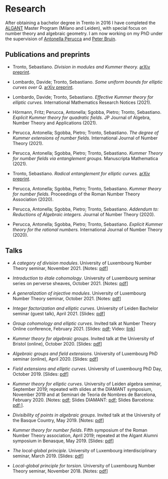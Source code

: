 # Research

After obtaining a bachelor degree in Trento in 2016 I have completed the
[ALGANT](https://algant.eu) Master Program (Milano and Leiden), with special
focus on number theory and algebraic geometry. I am now working on my PhD
under the supervision of [Antonella Perucca](http://antonellaperucca.net) and
[Peter Bruin](https://www.math.leidenuniv.nl/~pbruin).

## Publications and preprints

* Tronto, Sebastiano.
  *Division in modules and Kummer theory.*
  [arXiv preprint](https://arxiv.org/abs/2111.14363).

* Lombardo, Davide; Tronto, Sebastiano.
  *Some uniform bounds for elliptic curves over Q.*
  [arXiv preprint](https://arxiv.org/abs/2106.09950v1).

* Lombardo, Davide; Tronto, Sebastiano.
  *Effective Kummer theory for elliptic curves.*
  International Mathematics Research Notices (2021).

* Hörmann, Fritz; Perucca, Antonella; Sgobba, Pietro; Tronto, Sebastiano.
  *Explicit Kummer theory for quadratic fields.*
  JP Journal of Algebra, Number Theory and Applications (2021).

* Perucca, Antonella; Sgobba, Pietro; Tronto, Sebastiano.
  *The degree of Kummer extensions of number fields.*
  International Journal of Number Theory (2021).

* Perucca, Antonella; Sgobba, Pietro; Tronto, Sebastiano.
  *Kummer Theory for number fields via entanglement groups.*
  Manuscripta Mathematica (2021).

* Tronto, Sebastiano.
  *Radical entanglement for elliptic curves.*
  [arXiv preprint](https://arxiv.org/abs/2009.08298).

* Perucca, Antonella; Sgobba, Pietro; Tronto, Sebastiano.
  *Kummer theory for number fields.*
  Proceedings of the Roman Number Theory Association (2020).

* Perucca, Antonella; Sgobba, Pietro; Tronto, Sebastiano.
  *Addendum to: Reductions of Algebraic integers.*
  Journal of Number Theory (2020).

* Perucca, Antonella; Sgobba, Pietro; Tronto, Sebastiano.
  *Explicit Kummer theory for the rational numbers.*
  International Journal of Number Theory (2020).

## Talks

* *A category of division modules*.
  University of Luxembourg Number Theory seminar, November 2021.
  [Notes: [pdf](notes-division-modules.pdf)]

* *Introduction to étale cohomology*.
  University of Luxembourg seminar series on perverse sheaves, October 2021.
  [Notes: [pdf](notes-etale.pdf)]

* *A generalization of injective modules*.
  University of Luxembourg Number Theory seminar, October 2021.
  [Notes: [pdf](notes-injectivity.pdf)]

* *Integer factorization and elliptic curves*.
  University of Leiden Bachelor seminar (guest talk), April 2021.
  [Slides: [pdf](slides-ecm.pdf)]

* *Group cohomology and elliptic curves*.
  Invited talk at Number Theory Online conference, February 2021.
  [Slides: [pdf](slides-groupcohomec.pdf);
   Video: [link](https://vimeo.com/526814236/1a640285c0?embedded=true&source=video_title&owner=47245911)]

* *Kummer theory for algebraic groups*.
  Invited talk at the University of Bristol (online), October 2020.
  [Slides: [pdf](slides-tronto-bristol.pdf)]

* *Algebraic groups and field extensions*.
  University of Luxembourg PhD seminar (online), April 2020.
  [Slides: [pdf](slides-alggroupsfieldext.pdf)]

* *Field extensions and elliptic curves*.
  University of Luxembourg PhD Day, October 2019.
  [Slides: [pdf](slides-fieldextec.pdf)]

* *Kummer theory for elliptic curves*.
  University of Leiden algebra seminar, September 2019;
  repeated with slides at the DIAMANT symposium, November 2019 and
  at Seminari de Teoria de Nombres de Barcelona, February 2020.
  [Notes: [pdf](notes-kummerec.pdf);
   Slides DIAMANT: [pdf](slides-kummec-diamant.pdf);
   Slides Barcelona: [pdf](slides-kummec-barcelona.pdf);].

* *Divisibility of points in algebraic groups*.
  Invited talk at the University of the Basque Country, May 2019.
  [Notes: [pdf](notes-bilbao.pdf)]

* *Kummer theory for number fields*.
  Fifth symposium of the Roman Number Theory association, April 2019;
  repeated at the Algant Alumni symposium in Benasque, May 2019.
  [Slides: [pdf](slides-kummerdegrees.pdf)]

* *The local-global principle*.
  University of Luxembourg interdisciplinary seminar, March 2019.
  [Slides: [pdf](slides-local-global.pdf)]

* *Local-global principle for torsion*.
  University of Luxembourg Number Theory seminar, November 2018.
  [Notes: [pdf](notes-katz.pdf)]
